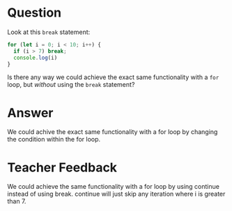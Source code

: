 # Question
Look at this `break` statement:

```js
for (let i = 0; i < 10; i++) {
  if (i > 7) break;
  console.log(i)
}
```

Is there any way we could achieve the exact same functionality with a `for` loop, but *without* using the `break` statement?

# Answer
We could achive the exact same functionality with a for loop by changing the condition within the for loop. 

# Teacher Feedback
We could achieve the same functionality with a for loop by using continue instead of using break. continue will just skip any iteration where i is greater than 7.

